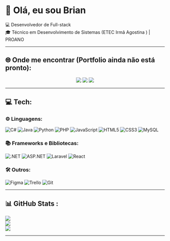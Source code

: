 # 👋 Olá, eu sou Brian  

💻 Desenvolvedor de Full-stack <br/>
🎓 Técnico em Desenvolvimento de Sistemas (ETEC Irmã Agostina ) | PROANO  

---
## 🌐 Onde me encontrar (Portfolio ainda não está pronto):
<p align="center">
  <a href="https://www.linkedin.com/in/brian-vigo""><img src="https://img.shields.io/badge/LinkedIn-0077B5?style=for-the-badge&logo=linkedin&logoColor=white"/></a>
  <a href="#"><img src="https://img.shields.io/badge/Portfólio-000000?style=for-the-badge&logo=About.me&logoColor=white"/></a>
  <a href="mailto:brian.v.oliveira@gmail.com"><img src="https://img.shields.io/badge/Email-D14836?style=for-the-badge&logo=gmail&logoColor=white"/></a>
</p>

---

## 💻 Tech:

### ⚙️ Linguagens:
![C#](https://img.shields.io/badge/C%23-239120?style=for-the-badge&logo=c-sharp&logoColor=white)
![Java](https://img.shields.io/badge/Java-ED8B00?style=for-the-badge&logo=java&logoColor=white)
![Python](https://img.shields.io/badge/Python-3776AB?style=for-the-badge&logo=python&logoColor=white)
![PHP](https://img.shields.io/badge/PHP-777BB4?style=for-the-badge&logo=php&logoColor=white)
![JavaScript](https://img.shields.io/badge/JavaScript-F7DF1E?style=for-the-badge&logo=javascript&logoColor=black)
![HTML5](https://img.shields.io/badge/HTML5-E34F26?style=for-the-badge&logo=html5&logoColor=white)
![CSS3](https://img.shields.io/badge/CSS3-1572B6?style=for-the-badge&logo=css3&logoColor=white)
![MySQL](https://img.shields.io/badge/MySQL-4479A1?style=for-the-badge&logo=mysql&logoColor=white)


### 📚 Frameworks e Bibliotecas:
![.NET](https://img.shields.io/badge/.NET-512BD4?style=for-the-badge&logo=.net&logoColor=white)
![ASP.NET](https://img.shields.io/badge/ASP.NET-512BD4?style=for-the-badge&logo=aspdotnet&logoColor=white)
![Laravel](https://img.shields.io/badge/Laravel-FF2D20?style=for-the-badge&logo=laravel&logoColor=white)
![React](https://img.shields.io/badge/React-20232A?style=for-the-badge&logo=react&logoColor=61DAFB)


### 🛠️ Outros:
![Figma](https://img.shields.io/badge/Figma-F24E1E?style=for-the-badge&logo=figma&logoColor=white)
![Trello](https://img.shields.io/badge/Trello-0079BF?style=for-the-badge&logo=trello&logoColor=white)
![Git](https://img.shields.io/badge/Git-F05032?style=for-the-badge&logo=git&logoColor=white)

---

## 📊 GitHub Stats :
![](https://github-readme-stats.vercel.app/api?username=bvig0&theme=vision-friendly-dark&hide_border=true&include_all_commits=true&count_private=false)<br/>
![](https://github-readme-streak-stats.herokuapp.com/?user=bvig0&theme=vision-friendly-dark&hide_border=true)<br/>
![](https://github-readme-stats.vercel.app/api/top-langs/?username=bvig0&theme=vision-friendly-dark&hide_border=true&include_all_commits=true&count_private=false&layout=compact)

---

